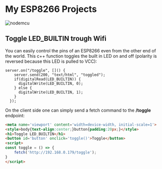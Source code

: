 # My ESP8266 Projects
<img src="https://upload.wikimedia.org/wikipedia/commons/thumb/7/7e/NodeMCU_DEVKIT_1.0.jpg/800px-NodeMCU_DEVKIT_1.0.jpg" alt="nodemcu">

## Toggle LED_BUILTIN trough Wifi
You can easily control the pins of an ESP8266 even from the other end of the world.
This c++ function toggles the built in LED on and off (polarity is reversed because this LED is pulled to VCC):

```
server.on("/toggle", []() {
    server.send(200, "text/html", "toggled");
    if(digitalRead(LED_BUILTIN)) {
      digitalWrite(LED_BUILTIN, 0);
    } else {
      digitalWrite(LED_BUILTIN, 1);
    }
  });
```

On the client side one can simply send a fetch command to the __/toggle__ endpoint:

```html
<meta name='viewport' content='width=device-width, initial-scale=1'>
<style>body{text-align:center;}button{padding:20px;}</style>
<h1>Toggle LED_BUILTIN</h1>
<button id='button' onclick='toggle()'>Toggle</button>
<script>
const toggle = () => {
	fetch('http://192.168.0.179/toggle');
}
</script>
```